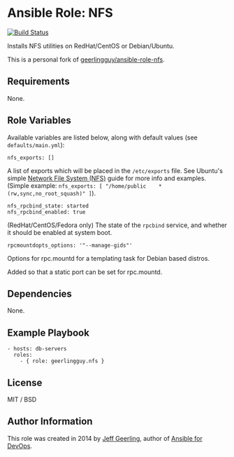 # Ansible Role: NFS

[![Build Status](https://travis-ci.org/richardskumat/ansible-role-nfs.svg?branch=master)](https://travis-ci.org/richardskumat/ansible-role-nfs)

Installs NFS utilities on RedHat/CentOS or Debian/Ubuntu.

This is a personal fork of [geerlingguy/ansible-role-nfs](https://github.com/richardskumat/ansible-role-nfs).

## Requirements

None.

## Role Variables

Available variables are listed below, along with default values (see `defaults/main.yml`):

    nfs_exports: []

A list of exports which will be placed in the `/etc/exports` file. See Ubuntu's simple [Network File System (NFS)](https://help.ubuntu.com/lts/serverguide/network-file-system.html.en) guide for more info and examples. (Simple example: `nfs_exports: [ "/home/public    *(rw,sync,no_root_squash)" ]`).

    nfs_rpcbind_state: started
    nfs_rpcbind_enabled: true

(RedHat/CentOS/Fedora only) The state of the `rpcbind` service, and whether it should be enabled at system boot.

    rpcmountdopts_options: '"--manage-gids"'

Options for rpc.mountd for a templating task for Debian based distros.

Added so that a static port can be set for rpc.mountd.

## Dependencies

None.

## Example Playbook

    - hosts: db-servers
      roles:
        - { role: geerlingguy.nfs }

## License

MIT / BSD

## Author Information

This role was created in 2014 by [Jeff Geerling](https://www.jeffgeerling.com/), author of [Ansible for DevOps](https://www.ansiblefordevops.com/).
